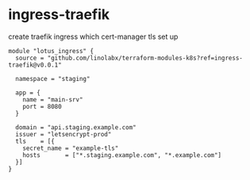 # ingress-traefik

create traefik ingress which cert-manager tls set up

```hcl
module "lotus_ingress" {
  source = "github.com/linolabx/terraform-modules-k8s?ref=ingress-traefik@v0.0.1"

  namespace = "staging"

  app = {
    name = "main-srv"
    port = 8080
  }

  domain = "api.staging.example.com"
  issuer = "letsencrypt-prod"
  tls    = [{
    secret_name = "example-tls"
    hosts       = ["*.staging.example.com", "*.example.com"]
  }]
}
```
